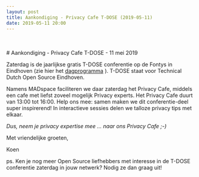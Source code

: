 ```yaml
---
layout: post
title: Aankondiging - Privacy Cafe T-DOSE (2019-05-11)
date: 2019-05-11 20:00
---
```

<br/>
<br/>
# Aankondiging - Privacy Cafe T-DOSE - 11 mei 2019 

Zaterdag is de jaarlijkse gratis T-DOSE conferentie op de Fontys in Eindhoven (zie hier het [dagprogramma](https://www.t-dose.org/2019/schedule) ). T-DOSE staat voor Technical Dutch Open Source Eindhoven.

Namens MADspace faciliteren we daar zaterdag het Privacy Cafe, middels een cafe met liefst zoveel mogelijk Privacy experts. Het Privacy Cafe duurt van 13:00 tot 16:00. Help ons mee: samen maken we dit conferentie-deel super inspirerend! In interactieve sessies delen we talloze privacy tips met elkaar. 

_Dus, neem je privacy expertise mee ... naar ons Privacy Cafe ;-)_

Met vriendelijke groeten,

Koen

ps. 
Ken je nog meer Open Source liefhebbers met interesse in de T-DOSE conferentie zaterdag in jouw netwerk? Nodig ze dan graag uit! 